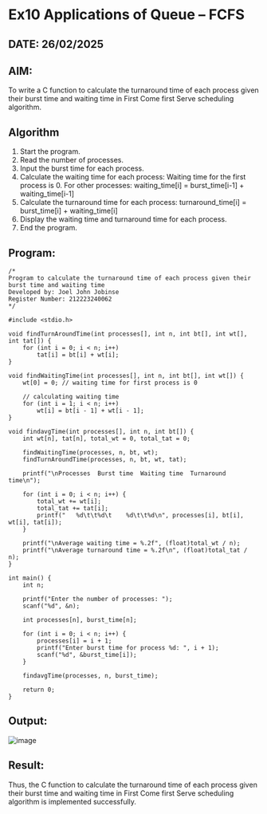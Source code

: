 # Ex10 Applications of Queue – FCFS
## DATE: 26/02/2025
## AIM:
To write a C function to calculate the turnaround time of each process given their burst time and waiting time in First Come first Serve scheduling algorithm.
## Algorithm
1. Start the program.
2. Read the number of processes.
3. Input the burst time for each process.
4. Calculate the waiting time for each process:
   Waiting time for the first process is 0.
   For other processes: waiting_time[i] = burst_time[i-1] + waiting_time[i-1]
5. Calculate the turnaround time for each process: turnaround_time[i] = burst_time[i] + waiting_time[i]
6. Display the waiting time and turnaround time for each process.
7. End the program.
 

## Program:
```
/*
Program to calculate the turnaround time of each process given their burst time and waiting time
Developed by: Joel John Jobinse
Register Number: 212223240062
*/

#include <stdio.h>

void findTurnAroundTime(int processes[], int n, int bt[], int wt[], int tat[]) {
    for (int i = 0; i < n; i++)
        tat[i] = bt[i] + wt[i];
}

void findWaitingTime(int processes[], int n, int bt[], int wt[]) {
    wt[0] = 0; // waiting time for first process is 0

    // calculating waiting time
    for (int i = 1; i < n; i++)
        wt[i] = bt[i - 1] + wt[i - 1];
}

void findavgTime(int processes[], int n, int bt[]) {
    int wt[n], tat[n], total_wt = 0, total_tat = 0;

    findWaitingTime(processes, n, bt, wt);
    findTurnAroundTime(processes, n, bt, wt, tat);

    printf("\nProcesses  Burst time  Waiting time  Turnaround time\n");

    for (int i = 0; i < n; i++) {
        total_wt += wt[i];
        total_tat += tat[i];
        printf("   %d\t\t%d\t    %d\t\t%d\n", processes[i], bt[i], wt[i], tat[i]);
    }

    printf("\nAverage waiting time = %.2f", (float)total_wt / n);
    printf("\nAverage turnaround time = %.2f\n", (float)total_tat / n);
}

int main() {
    int n;

    printf("Enter the number of processes: ");
    scanf("%d", &n);

    int processes[n], burst_time[n];

    for (int i = 0; i < n; i++) {
        processes[i] = i + 1;
        printf("Enter burst time for process %d: ", i + 1);
        scanf("%d", &burst_time[i]);
    }

    findavgTime(processes, n, burst_time);
    
    return 0;
}
```

## Output:
![image](https://github.com/user-attachments/assets/905f4774-ccc8-44ff-9274-5cee6685c171)

## Result:
Thus, the C function to calculate the turnaround time of each process given their burst time and waiting time in First Come first Serve scheduling algorithm is implemented successfully.
